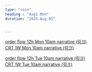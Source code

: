```yaml
---
type: "coin"
heading : "Aug1 Mon"
duration: "2024.Aug.05"


---
```

 


[order flow 12h Mon 10am narrative (링크)](/todo/images/order-flow-2024-08-05-10AM.png)   
[CRT 1W Mon 10am narrative (링크)](/todo/images/CRT-2024-08-05-10AM.png)  



[order flow 12h Tue 10am narrative (링크)](/todo/images/order-flow-2024-08-06-10AM.png)   
[CRT 1W Tue 10am narrative (링크)](/todo/images/CRT-2024-08-06-10AM.png)  
